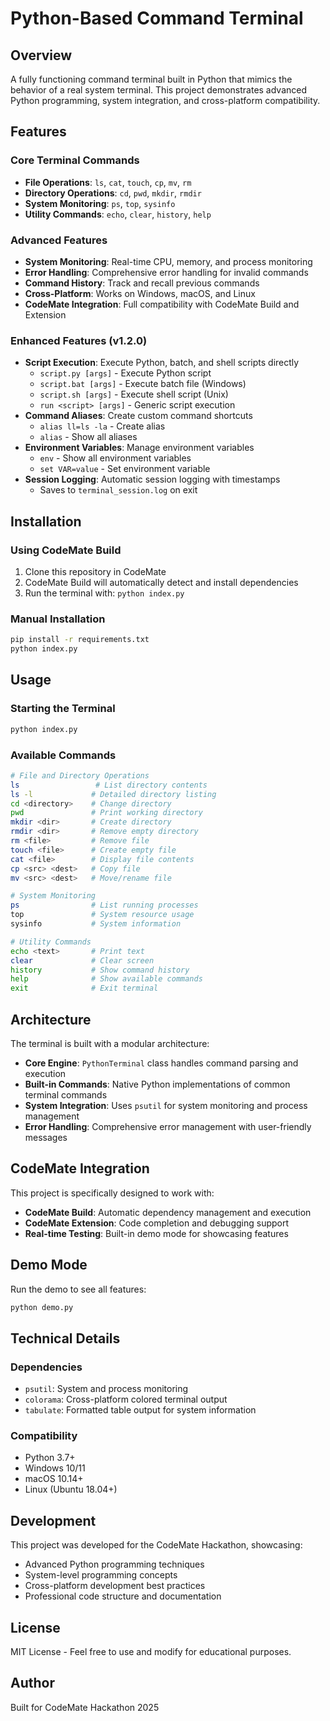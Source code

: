 # Python-Based Command Terminal

## Overview
A fully functioning command terminal built in Python that mimics the behavior of a real system terminal. This project demonstrates advanced Python programming, system integration, and cross-platform compatibility.

## Features

### Core Terminal Commands
- **File Operations**: `ls`, `cat`, `touch`, `cp`, `mv`, `rm`
- **Directory Operations**: `cd`, `pwd`, `mkdir`, `rmdir`
- **System Monitoring**: `ps`, `top`, `sysinfo`
- **Utility Commands**: `echo`, `clear`, `history`, `help`

### Advanced Features
- **System Monitoring**: Real-time CPU, memory, and process monitoring
- **Error Handling**: Comprehensive error handling for invalid commands
- **Command History**: Track and recall previous commands
- **Cross-Platform**: Works on Windows, macOS, and Linux
- **CodeMate Integration**: Full compatibility with CodeMate Build and Extension

### Enhanced Features (v1.2.0)
- **Script Execution**: Execute Python, batch, and shell scripts directly
  - `script.py [args]` - Execute Python script
  - `script.bat [args]` - Execute batch file (Windows)
  - `script.sh [args]` - Execute shell script (Unix)
  - `run <script> [args]` - Generic script execution
- **Command Aliases**: Create custom command shortcuts
  - `alias ll=ls -la` - Create alias
  - `alias` - Show all aliases
- **Environment Variables**: Manage environment variables
  - `env` - Show all environment variables
  - `set VAR=value` - Set environment variable
- **Session Logging**: Automatic session logging with timestamps
  - Saves to `terminal_session.log` on exit

## Installation

### Using CodeMate Build
1. Clone this repository in CodeMate
2. CodeMate Build will automatically detect and install dependencies
3. Run the terminal with: `python index.py`

### Manual Installation
```bash
pip install -r requirements.txt
python index.py
```

## Usage

### Starting the Terminal
```bash
python index.py
```

### Available Commands
```bash
# File and Directory Operations
ls                 # List directory contents
ls -l             # Detailed directory listing
cd <directory>    # Change directory
pwd               # Print working directory
mkdir <dir>       # Create directory
rmdir <dir>       # Remove empty directory
rm <file>         # Remove file
touch <file>      # Create empty file
cat <file>        # Display file contents
cp <src> <dest>   # Copy file
mv <src> <dest>   # Move/rename file

# System Monitoring
ps                # List running processes
top               # System resource usage
sysinfo           # System information

# Utility Commands
echo <text>       # Print text
clear             # Clear screen
history           # Show command history
help              # Show available commands
exit              # Exit terminal
```

## Architecture

The terminal is built with a modular architecture:
- **Core Engine**: `PythonTerminal` class handles command parsing and execution
- **Built-in Commands**: Native Python implementations of common terminal commands
- **System Integration**: Uses `psutil` for system monitoring and process management
- **Error Handling**: Comprehensive error management with user-friendly messages

## CodeMate Integration

This project is specifically designed to work with:
- **CodeMate Build**: Automatic dependency management and execution
- **CodeMate Extension**: Code completion and debugging support
- **Real-time Testing**: Built-in demo mode for showcasing features

## Demo Mode

Run the demo to see all features:
```bash
python demo.py
```

## Technical Details

### Dependencies
- `psutil`: System and process monitoring
- `colorama`: Cross-platform colored terminal output
- `tabulate`: Formatted table output for system information

### Compatibility
- Python 3.7+
- Windows 10/11
- macOS 10.14+
- Linux (Ubuntu 18.04+)

## Development

This project was developed for the CodeMate Hackathon, showcasing:
- Advanced Python programming techniques
- System-level programming concepts
- Cross-platform development best practices
- Professional code structure and documentation

## License

MIT License - Feel free to use and modify for educational purposes.

## Author

Built for CodeMate Hackathon 2025